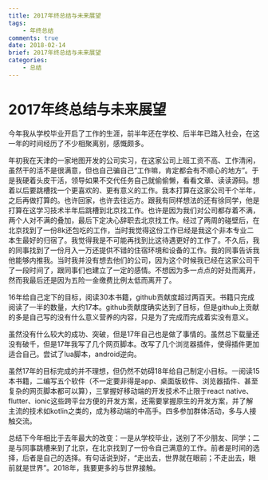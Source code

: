 ```yaml
---
title: 2017年终总结与未来展望
tags:
    - 年终总结
comments: true
date: 2018-02-14
brief: 2017年终总结与未来展望
categories:
    - 总结
---
```

# 2017年终总结与未来展望    

今年我从学校毕业开启了工作的生涯，前半年还在学校、后半年已踏入社会，在这一年的时间经历了不少相聚离别，感慨颇多。

年初我在天津的一家地图开发的公司实习，在这家公司上班工资不高、工作清闲，虽然干的活不是很满意，但也自己骗自己“工作嘛，肯定都会有不顺心的地方”。于是我硬着头皮干活，领导如果不交代任务自己就偷偷懒，看看文章、读读源码。想着以后要跳槽找一个更喜欢的、更有意义的工作。我本打算在这家公司干个半年，之后再做打算的。也许回家，也许去往远方。跟我有同样想法的还有徐同学，他是打算在这学习技术半年后跳槽到北京找工作。也许是因为我们对公司都存着不满，两个人对不满的叠加，最后下定决心辞职去北京找工作。经过了两周的碰壁后，在北京找到了一份8k还包吃的工作，当时我觉得这份工作已经是我这个非本专业二本生最好的归宿了。我觉得我是不可能再找到比这待遇更好的工作了。不久后，我的同事找到了一份月入一万还提供不错的住宿环境和设备的工作。我的同事告诉我他能够内推我。当时我并没有想去他们的公司，因为这个时候我已经在这家公司干了一段时间了，跟同事们也建立了一定的感情。不想因为多一点点的好处而离开，然而我最后还是因为五险一金缴费比例太低而离开了。

<!-- more -->

16年给自己定下的目标，阅读30本书籍，github贡献度超过两百天。书籍只完成阅读了一半的数量，大约17本。github贡献度确实达到了目标，但是github上贡献的多是自己写的没有什么意义营养的内容，只是为了完成而完成着实没有意义。

虽然没有什么较大的成功、突破，但是17年自己也是做了事情的。虽然总下载量还没有破千，但是17年我写了几个网页脚本。改写了几个浏览器插件，使得插件更加适合自己。尝试了lua脚本，android逆向。

虽然17年的目标完成的并不理想，但仍然不妨碍18年给自己制定小目标。一阅读15本书籍，二编写五个软件（不一定要非得是app、桌面版软件、浏览器插件、甚至复杂的网页脚本都可以算），三掌握好移动端的开发技术不止限于react native、flutter、ionic这些跨平台方便的开发方案，还需要掌握原生的开发方案，并了解主流的技术如kotlin之类的，成为移动端的中高手。四多参加群体活动，多与人接触交流。

总结下今年相比于去年最大的改变：一是从学校毕业，送别了不少朋友、同学；二是与同事跳槽来到了北京，在北京找到了一份令自己满意的工作。前者是时间的选择，后者是自己的选择。有句话说到好，“走出去，世界就在眼前；不走出去，眼前就是世界”。2018年，我要更多的与世界接触。